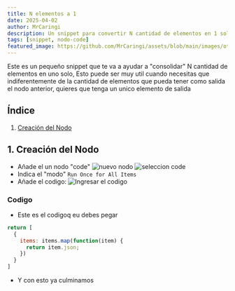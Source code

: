```yaml
---
title: N elementos a 1
date: 2025-04-02
author: MrCaringi
description: Un snippet para convertir N cantidad de elementos en 1 solo
tags: [snippet, nodo-code]
featured_image: https://github.com/MrCaringi/assets/blob/main/images/others/comunidad-n8n/20250402_featured.png
---
```

Este es un pequeño snippet que te va a ayudar a "consolidar" N cantidad de elementos en uno solo,
Esto puede ser muy util cuando necesitas que indiferentemente de la cantidad de elementos que pueda tener como salida el nodo anterior, quieres que tenga un unico elemento de salida

## Índice
1. [Creación del Nodo](#1-creacion-del-nodo)

## 1. Creación del Nodo
- Añade el un nodo "code"
![nuevo nodo](../assets/2025-04-02_154640.png)
![seleccion code](../assets/2025-04-02_155110.png)
- Indica el "modo" `Run Once for All Items`
- Añade el codigo:
![Ingresar el codigo](../assets/2025-04-02_155239.png)
### Codigo
- Este es el codigoq eu debes pegar

```javascript
return [
  {
    items: items.map(function(item) {
      return item.json;
    })
  }
]
```

- Y con esto ya culminamos

